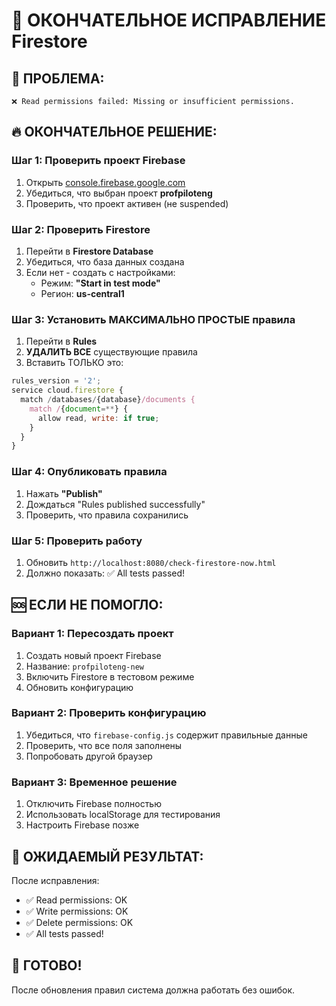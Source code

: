 # 🚨 ОКОНЧАТЕЛЬНОЕ ИСПРАВЛЕНИЕ Firestore

## 🚨 **ПРОБЛЕМА:**
```
❌ Read permissions failed: Missing or insufficient permissions.
```

## 🔥 **ОКОНЧАТЕЛЬНОЕ РЕШЕНИЕ:**

### Шаг 1: Проверить проект Firebase
1. Открыть [console.firebase.google.com](https://console.firebase.google.com/)
2. Убедиться, что выбран проект **profpiloteng**
3. Проверить, что проект активен (не suspended)

### Шаг 2: Проверить Firestore
1. Перейти в **Firestore Database**
2. Убедиться, что база данных создана
3. Если нет - создать с настройками:
   - Режим: **"Start in test mode"**
   - Регион: **us-central1**

### Шаг 3: Установить МАКСИМАЛЬНО ПРОСТЫЕ правила
1. Перейти в **Rules**
2. **УДАЛИТЬ ВСЕ** существующие правила
3. Вставить ТОЛЬКО это:

```javascript
rules_version = '2';
service cloud.firestore {
  match /databases/{database}/documents {
    match /{document=**} {
      allow read, write: if true;
    }
  }
}
```

### Шаг 4: Опубликовать правила
1. Нажать **"Publish"**
2. Дождаться "Rules published successfully"
3. Проверить, что правила сохранились

### Шаг 5: Проверить работу
1. Обновить `http://localhost:8080/check-firestore-now.html`
2. Должно показать: ✅ All tests passed!

## 🆘 **ЕСЛИ НЕ ПОМОГЛО:**

### Вариант 1: Пересоздать проект
1. Создать новый проект Firebase
2. Название: `profpiloteng-new`
3. Включить Firestore в тестовом режиме
4. Обновить конфигурацию

### Вариант 2: Проверить конфигурацию
1. Убедиться, что `firebase-config.js` содержит правильные данные
2. Проверить, что все поля заполнены
3. Попробовать другой браузер

### Вариант 3: Временное решение
1. Отключить Firebase полностью
2. Использовать localStorage для тестирования
3. Настроить Firebase позже

## 🎯 **ОЖИДАЕМЫЙ РЕЗУЛЬТАТ:**

После исправления:
- ✅ Read permissions: OK
- ✅ Write permissions: OK
- ✅ Delete permissions: OK
- ✅ All tests passed!

## 🚀 **ГОТОВО!**

После обновления правил система должна работать без ошибок.
